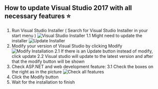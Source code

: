 ## How to update Visual Studio 2017 with all necessary features ⭐
1. Run Visual Studio Installer ( Search for Visual Studio Installer in your start menu )
![Visual Studio Installer](https://github.com/sedc-codecademy/sedc7-08-aspnetmvc/blob/master/g5/img/vs1.PNG?raw=true)
	1.1 Might need to update the installer
	![Update Installer](https://github.com/sedc-codecademy/sedc7-08-aspnetmvc/blob/master/g5/img/vs2.PNG?raw=true)
2. Modify your version of Visual Studio by clicking Modify
![Modify Installation](https://github.com/sedc-codecademy/sedc7-08-aspnetmvc/blob/master/g5/img/vs3.PNG?raw=true)
	2.1 If there is an Update button instead of modify, click update
	2.2 Visual studio will update to the latest version and after that the modify button will be shown
3. Check ASP.NET and web development feature:
	3.1 Check the boxes on the right as in the picture
	![Check all features](https://github.com/sedc-codecademy/sedc7-08-aspnetmvc/blob/master/g5/img/vs4.PNG?raw=true)
4. Click the Modify button
5. Wait for the installation to finish
